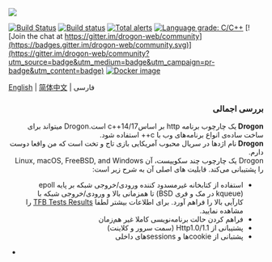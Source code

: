 ![](https://github.com/an-tao/drogon/wiki/images/drogon-white.jpg)


[![Build Status](https://travis-ci.com/an-tao/drogon.svg?branch=master)](https://travis-ci.com/an-tao/drogon)
[![Build status](https://ci.appveyor.com/api/projects/status/12ffuf6j5vankgyb/branch/master?svg=true)](https://ci.appveyor.com/project/an-tao/drogon/branch/master)
[![Total alerts](https://img.shields.io/lgtm/alerts/g/an-tao/drogon.svg?logo=lgtm&logoWidth=18)](https://lgtm.com/projects/g/an-tao/drogon/alerts/)
[![Language grade: C/C++](https://img.shields.io/lgtm/grade/cpp/g/an-tao/drogon.svg?logo=lgtm&logoWidth=18)](https://lgtm.com/projects/g/an-tao/drogon/context:cpp)
[![Join the chat at https://gitter.im/drogon-web/community](https://badges.gitter.im/drogon-web/community.svg)](https://gitter.im/drogon-web/community?utm_source=badge&utm_medium=badge&utm_campaign=pr-badge&utm_content=badge)
[![Docker image](https://img.shields.io/badge/Docker-image-blue.svg)](https://cloud.docker.com/u/drogonframework/repository/docker/drogonframework/drogon)

[English](./README.md) | [简体中文](./README.zh-CN.md) | فارسی

### <div dir="rtl" align="right">بررسی اجمالی</div>

<div dir="rtl" align="right"> <b> Drogon </b> یک چارچوب برنامه http بر اساسc++14/17 است.Drogon میتواند برای ساخت ساده‌ی انواع برنامه‌های وب با c++ استفاده شود.</div>
<div dir="rtl" align="right"> <b> Drogon </b> نام اژدها در سریال محبوب آمریکایی بازی تاج و تخت است که من واقعا دوست دارم. </div>

<div dir="rtl" align="right">Drogon یک چارچوب چند سکوییست، آن Linux, macOS, FreeBSD, and Windows را پشتیبانی می‌کند. قابلیت های اصلی آن به شرح زیر است: </div>

<div dir="RTL">
    <ul>
      <li><div dir="rtl" align="right"> استفاده از کتابخانه غیر‌مسدود کننده ورودی/خروجی شبکه بر پایه epoll (kqueue در مک و فری BSD) تا همزمانی بالا و ورودی/خروجی شبکه با کارآیی بالا را فراهم آورد. برای اطلاعات بیشتر لطفا <a href="https://www.techempower.com/benchmarks/#section=data-r19&hw=ph&test=composite">TFB Tests Results</a> را مشاهده نمایید.</li>
      <li>فراهم کردن حالت برنامه‌نویسی کاملا غیر هم‌زمان</li>
      <li>پشتیبانی از Http1.0/1.1 (سمت سرور و کلاینت)</li>
      <li>پشتبانی از cookieها و sessionsهای داخلی</li>
    </ul>
  </div>

- 
